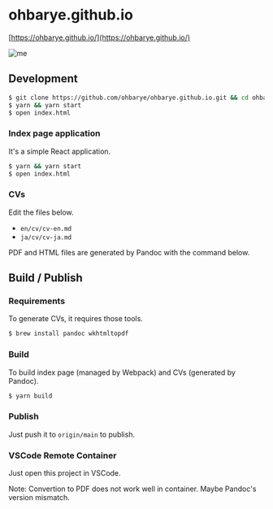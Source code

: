 # ohbarye.github.io

[https://ohbarye.github.io/](https://ohbarye.github.io/)

![me](https://cloud.githubusercontent.com/assets/1811616/21566624/fca372da-cee7-11e6-9b48-f3d1b215ddb6.gif)

## Development

```sh
$ git clone https://github.com/ohbarye/ohbarye.github.io.git && cd ohbarye.github.io
$ yarn && yarn start
$ open index.html
```

### Index page application

It's a simple React application.

```sh
$ yarn && yarn start
$ open index.html
```

### CVs

Edit the files below.

- `en/cv/cv-en.md`
- `ja/cv/cv-ja.md`

PDF and HTML files are generated by Pandoc with the command below.

## Build / Publish

### Requirements

To generate CVs, it requires those tools.

```sh
$ brew install pandoc wkhtmltopdf
```

### Build

To build index page (managed by Webpack) and CVs (generated by Pandoc).

```sh
$ yarn build
```

### Publish

Just push it to `origin/main` to publish.

### VSCode Remote Container

Just open this project in VSCode.

Note: Convertion to PDF does not work well in container. Maybe Pandoc's version mismatch.
